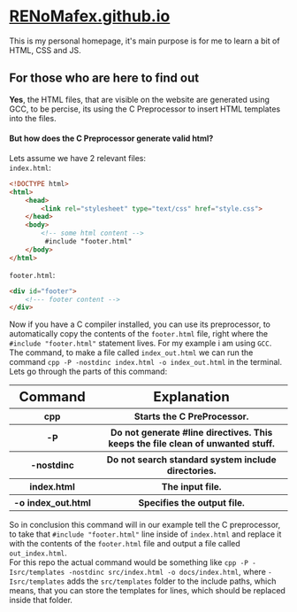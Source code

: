 # [RENoMafex.github.io](https://RENoMafex.github.io)

This is my personal homepage, it's main purpose is for me to learn a bit of HTML, CSS and JS.<br><!---
<sup>And showing off</sup>
--->

## For those who are here to find out

**Yes**, the HTML files, that are visible on the website are generated using GCC, to be percise, its using the C Preprocessor to insert HTML templates into the files.

#### But how does the C Preprocessor generate valid html?

Lets assume we have 2 relevant files:<br>
`index.html`:
```html
<!DOCTYPE html>
<html>
    <head>
        <link rel="stylesheet" type="text/css" href="style.css">
    </head>
    <body>
        <!-- some html content -->
         #include "footer.html"
    </body>
</html>
```
`footer.html`:
```html
<div id="footer">
    <!--- footer content -->
</div>
```

Now if you have a C compiler installed, you can use its preprocessor, to automatically copy the contents of the `footer.html` file, right where the `#include "footer.html"` statement lives. For my example i am using `GCC`. The command, to make a file called `index_out.html` we can run the command <span style="white-space: nowrap">`cpp -P -nostdinc index.html -o index_out.html`</span>
in the terminal. Lets go through the parts of this command:
<table><tr>
    <th style="white-space: nowrap; text-align: center; font-size: 150%;">Command</th>
    <th style="width: 100%; font-size: 150%;">Explanation</th>
</tr><tr>
    <th style="text-align: center;">cpp</th>
    <th>Starts the C PreProcessor.</th>
</tr><tr>
    <th style="text-align: center;">-P</th>
    <th>Do not generate #line directives. This keeps the file clean of unwanted stuff.</th>
</tr><tr>
    <th style="text-align: center;">-nostdinc</th>
    <th>Do not search standard system include directories.</th>
</tr><tr>
    <th style="text-align: center;">index.html</th>
    <th>The input file.</th>
</tr><tr>
    <th style="white-space: nowrap; text-align: center;">-o index_out.html</th>
    <th>Specifies the output file.</th>
</tr></table>

So in conclusion this command will in our example tell the C preprocessor, to take that `#include "footer.html"` line inside of `index.html` and replace it with the contents of the `footer.html` file and output a file called `out_index.html`.<br>
For this repo the actual command would be something like <span style="white-space: nowrap">`cpp -P -Isrc/templates -nostdinc src/index.html -o docs/index.html`</span>, where `-Isrc/templates` adds the `src/templates` folder to the include paths, which means, that you can store the templates for lines, which should be replaced inside that folder.